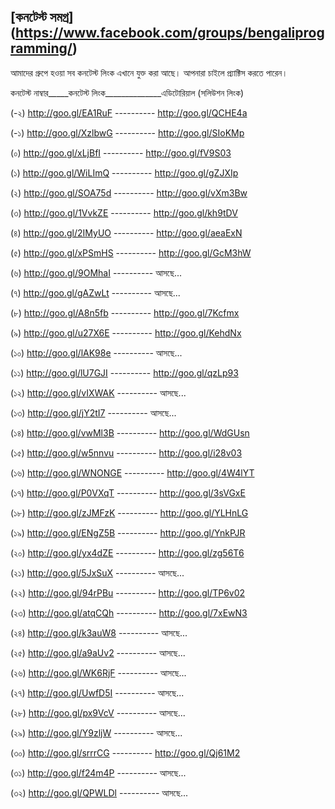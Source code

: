 ﻿ [কনটেস্ট সমগ্র] (https://www.facebook.com/groups/bengaliprogramming/)
-------------

 
আমাদের গ্রুপে হওয়া সব কনটেস্ট লিংক এখানে যুক্ত করা আছে। আপনারা চাইলে প্র্যাক্টিস করতে পারেন।
 
 
 
 
কনটেস্ট নাম্বার_____কনটেস্ট লিংক______________এডিটোরিয়াল (সলিউশন লিংক)
 
(-২)                   http://goo.gl/EA1RuF    ----------    http://goo.gl/QCHE4a
 
(-১)                   http://goo.gl/XzlbwG     ----------      http://goo.gl/SIoKMp
 
(০)                    http://goo.gl/xLjBfI     ----------        http://goo.gl/fV9S03
 
(১)                    http://goo.gl/WiLImQ     ----------    http://goo.gl/gZJXIp
 
(২)                    http://goo.gl/SOA75d     ----------    http://goo.gl/vXm3Bw
 
(৩)                   http://goo.gl/1VvkZE    ----------      http://goo.gl/kh9tDV
 
(৪)                    http://goo.gl/2IMyUO    ----------     http://goo.gl/aeaExN
 
(৫)                    http://goo.gl/xPSmHS   ----------     http://goo.gl/GcM3hW
 
(৬)                   http://goo.gl/9OMhaI    ----------     আসছে...
 
(৭)                    http://goo.gl/gAZwLt     ----------     আসছে...
 
(৮)                   http://goo.gl/A8n5fb       ----------   http://goo.gl/7Kcfmx
 
(৯)                   http://goo.gl/u27X6E     ----------     http://goo.gl/KehdNx
 
(১০)                 http://goo.gl/lAK98e     ----------      আসছে...
 
(১১)                 http://goo.gl/lU7GJI    ----------       http://goo.gl/qzLp93
 
(১২)                 http://goo.gl/vIXWAK     ----------    আসছে...
 
(১৩)                http://goo.gl/jY2tI7        ----------     আসছে...
 
(১৪)                 http://goo.gl/vwMl3B      ----------     http://goo.gl/WdGUsn
 
(১৫)                 http://goo.gl/w5nnvu      ----------     http://goo.gl/i28v03
 
(১৬)                http://goo.gl/WNONGE    ----------    http://goo.gl/4W4lYT 
 
(১৭)                http://goo.gl/P0VXqT     ----------      http://goo.gl/3sVGxE
 
(১৮)              http://goo.gl/zJMFzK        ----------     http://goo.gl/YLHnLG
 
(১৯)               http://goo.gl/ENgZ5B     ----------      http://goo.gl/YnkPJR
 
(২০)               http://goo.gl/yx4dZE      ----------      http://goo.gl/zg56T6
 
(২১)               http://goo.gl/5JxSuX      ----------      আসছে...
 
(২২)              http://goo.gl/94rPBu      ----------      http://goo.gl/TP6v02
 
(২৩)             http://goo.gl/atqCQh       ----------     http://goo.gl/7xEwN3
 
(২৪)             http://goo.gl/k3auW8      ----------      আসছে...
 
(২৫)             http://goo.gl/a9aUv2      ----------       আসছে...
 
(২৬)             http://goo.gl/WK6RjF       ----------      আসছে...
 
(২৭)             http://goo.gl/UwfD5I        ----------     আসছে...
 
(২৮)             http://goo.gl/px9VcV            ----------           আসছে...
 
(২৯)              http://goo.gl/Y9zljW             ----------                আসছে...
 
(৩০)             http://goo.gl/srrrCG            ----------           http://goo.gl/Qj61M2
 
(৩১)             http://goo.gl/f24m4P              ----------                  আসছে...

(৩২)            http://goo.gl/QPWLDl             ----------                  আসছে... 
